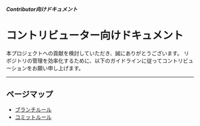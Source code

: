 ##### Contributor向けドキュメント

# コントリビューター向けドキュメント

本プロジェクトへの貢献を検討していただき、誠にありがとうございます。
リポジトリの管理を効率化するために、以下のガイドラインに従ってコントリビューションをお願い申し上げます。

---

## ページマップ

- [ブランチルール](branch.md)
- [コミットルール](commit.md)
